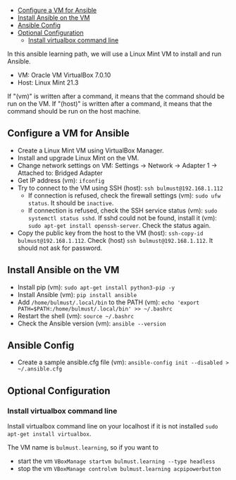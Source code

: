 - [Configure a VM for Ansible](#configure-a-vm-for-ansible)
- [Install Ansible on the VM](#install-ansible-on-the-vm)
- [Ansible Config](#ansible-config)
- [Optional Configuration](#optional-configuration)
  - [Install virtualbox command line](#install-virtualbox-command-line)

In this ansible learning path, we will use a Linux Mint VM to install and run Ansible.

- VM: Oracle VM VirtualBox 7.0.10
- Host: Linux Mint 21.3

If "(vm)" is written after a command, it means that the command should be run on the VM. If "(host)" is written after a command, it means that the command should be run on the host machine.

## Configure a VM for Ansible

- Create a Linux Mint VM using VirtualBox Manager.
- Install and upgrade Linux Mint on the VM.
- Change network settings on VM: Settings -> Network -> Adapter 1 -> Attached to: Bridged Adapter
- Get IP address (vm): `ifconfig`
- Try to connect to the VM using SSH (host): `ssh bulmust@192.168.1.112`
  - If connection is refused, check the firewall settings (vm): `sudo ufw status`. It should be `inactive`.
  - If connection is refused, check the SSH service status (vm): `sudo systemctl status sshd`. If sshd could not be found, install it (vm): `sudo apt-get install openssh-server`. Check the status again.
- Copy the public key from the host to the VM (host): `ssh-copy-id bulmust@192.168.1.112`. Check (host) `ssh bulmust@192.168.1.112`. It should not ask for password.

## Install Ansible on the VM

- Install pip (vm): `sudo apt-get install python3-pip -y`
- Install Ansible (vm): `pip install ansible`
- Add `/home/bulmust/.local/bin` to the PATH (vm): `echo 'export PATH=$PATH:/home/bulmust/.local/bin' >> ~/.bashrc`
- Restart the shell (vm): `source ~/.bashrc`
- Check the Ansible version (vm): `ansible --version`

## Ansible Config

- Create a sample ansible.cfg file (vm): `ansible-config init --disabled > ~/.ansible.cfg`

## Optional Configuration

### Install virtualbox command line

Install virtualbox command line on your localhost if it is not installed `sudo apt-get install virtualbox`.

The VM name is `bulmust.learning`, so if you want to
  - start the vm `VBoxManage startvm bulmust.learning --type headless`
  - stop the vm `VBoxManage controlvm bulmust.learning acpipowerbutton`